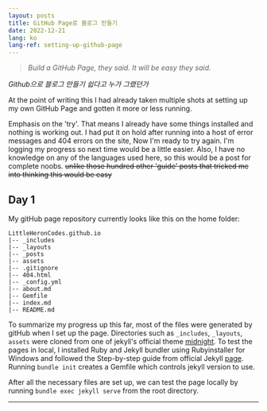```yaml
---
layout: posts
title: GitHub Page로 블로그 만들기
date: 2022-12-21
lang: ko
lang-ref: setting-up-github-page
---
```


> *Build a GitHub Page, they said. It will be easy they said.*

*Github으로 블로그 만들기 쉽다고 누가 그랬던가*

At the point of writing this I had already taken multiple shots at setting up my own GitHub Page and gotten it more or less running. 

Emphasis on the 'try'. That means I already have some things installed and nothing is working out. I had put it on hold after running into a host of error messages and 404 errors on the site, Now I'm ready to try again. 
I'm logging my progress so next time would be a little easier. 
Also, I have no knowledge on any of the languages used here, so this would be a post for complete noobs. ~~unlike those hundred other 'guide' posts that tricked me into thinking this would be easy~~

## Day 1

My gitHub page repository currently looks like this on the home folder:

```
LittleHeronCodes.github.io
|-- _includes
|-- _layouts
|-- _posts
|-- assets
|-- .gitignore
|-- 404.html
|-- _config.yml
|-- about.md
|-- Gemfile
|-- index.md
|-- README.md
```

To summarize my progress up this far, most of the files were generated by gitHub when I set up the page. Directories such as `_includes`, `_layouts`, `assets` were cloned from one of jekyll's official theme [midnight](https://github.com/pages-themes/midnight). To test the pages in local, I installed Ruby and Jekyll bundler using Rubyinstaller for Windows and followed the Step-by-step guide from official Jekyll [page](https://jekyllrb.com/docs/step-by-step/01-setup/). Running `bundle init` creates a Gemfile which controls jekyll version to use.

After all the necessary files are set up, we can test the page locally by running `bundle exec jekyll serve` from the root directory.

---


